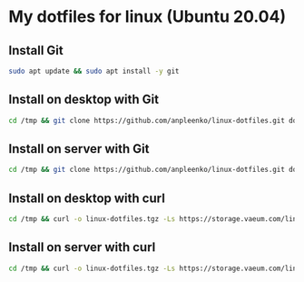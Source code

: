 # My dotfiles for linux (Ubuntu 20.04)

## Install Git

```bash
sudo apt update && sudo apt install -y git
```

## Install on desktop with Git

```bash
cd /tmp && git clone https://github.com/anpleenko/linux-dotfiles.git dotfiles --depth=1 && cd dotfiles && ./desktop.sh
```

## Install on server with Git

```bash
cd /tmp && git clone https://github.com/anpleenko/linux-dotfiles.git dotfiles --depth=1 && cd dotfiles && ./server.sh
```

## Install on desktop with curl

```bash
cd /tmp && curl -o linux-dotfiles.tgz -Ls https://storage.vaeum.com/linux-dotfiles.tgz && tar xvf linux-dotfiles.tgz --one-top-level=linux-dotfiles -C /tmp && ./desktop.sh
```

## Install on server with curl

```bash
cd /tmp && curl -o linux-dotfiles.tgz -Ls https://storage.vaeum.com/linux-dotfiles.tgz && tar xvf linux-dotfiles.tgz --one-top-level=linux-dotfiles -C /tmp && ./server.sh
```
